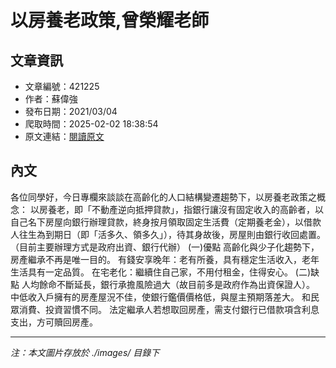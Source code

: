 # 以房養老政策,曾榮耀老師

## 文章資訊
- 文章編號：421225
- 作者：蘇偉強
- 發布日期：2021/03/04
- 爬取時間：2025-02-02 18:38:54
- 原文連結：[閱讀原文](https://real-estate.get.com.tw/Columns/detail.aspx?no=421225)

## 內文
各位同學好，今日專欄來談談在高齡化的人口結構變遷趨勢下，以房養老政策之概念：
以房養老，即「不動產逆向抵押貸款」，指銀行讓沒有固定收入的高齡者，以自己名下房屋向銀行辦理貸款，終身按月領取固定生活費（定期養老金），以借款人往生為到期日（即「活多久、領多久」），待其身故後，房屋則由銀行收回處置。（目前主要辦理方式是政府出資、銀行代辦）
(一)優點
高齡化與少子化趨勢下，房產繼承不再是唯一目的。
有錢安享晚年：老有所養，具有穩定生活收入，老年生活具有一定品質。
在宅老化：繼續住自己家，不用付租金，住得安心。
(二)缺點
人均餘命不斷延長，銀行承擔風險過大（故目前多是政府作為出資保證人）。
中低收入戶擁有的房產屋況不佳，使銀行鑑價價格低，與屋主預期落差大。
和民眾消費、投資習慣不同。
法定繼承人若想取回房產，需支付銀行已借款項含利息支出，方可贖回房產。

---
*注：本文圖片存放於 ./images/ 目錄下*
